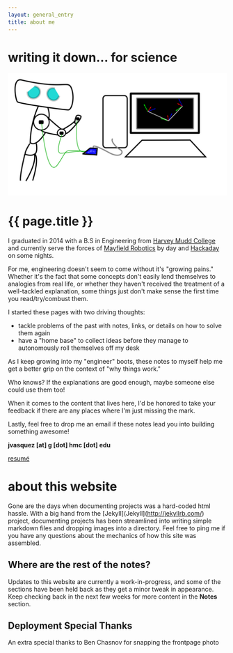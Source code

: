 ```yaml
---
layout: general_entry
title: about me
---
```

# writing it down... for science
<center>
<img src="/img/mascot_big.svg">
</center>

# {{ page.title }}

I graduated in 2014 with a B.S in Engineering from [Harvey Mudd College](https://www.hmc.edu/) and currently serve the forces of [Mayfield Robotics](http://www.mayfieldrobotics.com/) by day and [Hackaday](http://hackaday.com/author/doublejumpelectric/) on some nights.


For me, engineering doesn't seem to come without it's "growing pains." Whether it's the fact that some concepts don't easily lend themselves to analogies from real life, or whether they haven't received the treatment of a well-tackled explanation, some things just don't make sense the first time you read/try/combust them.

I started these pages with two driving thoughts:

- tackle problems of the past with notes, links, or details on how to solve them again
- have a "home base" to collect ideas before they manage to autonomously roll themselves off my desk

As I keep growing into my "engineer" boots, these notes to myself help me get a better grip on the context of "why things work."

Who knows? If the explanations are good enough, maybe someone else could use them too!

When it comes to the content that lives here, I'd be honored to take your feedback if there are any places where I'm just missing the mark.

Lastly, feel free to drop me an email if these notes lead you into building something awesome!

**jvasquez [at] g [dot] hmc [dot] edu**

[resum&eacute;](../downloads/jvasquez_resume_2015.pdf)


# about this website
Gone are the days when documenting projects was a hard-coded html hassle.
With a big hand from the [Jekyll](Jekyll](http://jekyllrb.com/) project, documenting projects has been streamlined into writing simple markdown files and dropping images into a directory.
Feel free to ping me if you have any questions about the mechanics of how this site was assembled.

## Where are the rest of the notes?
Updates to this website are currently a work-in-progress, and some of the sections have been held back as they get a minor tweak in appearance.
Keep checking back in the next few weeks for more content in the **Notes** section.

## Deployment Special Thanks
An extra special thanks to Ben Chasnov for snapping the frontpage photo
